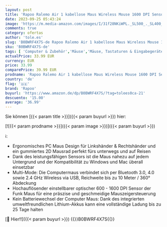 ```yaml
---
layout: post
title: 'Rapoo Ralemo Air 1 kabellose Maus Wireless Mouse 1600 DPI Sensor umweltfreundlicher wiederaufladbarer Akku ergonomisch für Links- und Rechtshänder PC & Mac - Dunkelgrau'
date: 2023-09-25 05:43:24
image: 'https://m.media-amazon.com/images/I/31f28NKiWPL._SL500_._SL400_.jpg'
comments: true
category: ofertas
author: 'tole.es'
slug: 'B0BWRF4X7S-de Rapoo Ralemo Air 1 kabellose Maus Wireless Mouse 1600 DPI...'
sku: 'B0BWRF4X7S-de'
tags: [ 'Computer & Zubehör','Mäuse','Mäuse, Tastaturen & Eingabegeräte','rapoo','🇩🇪', ]
actualPrice: 33.99 EUR
currency: EUR
price: 33.99
comparePrice: 39.99 EUR
prodname: 'Rapoo Ralemo Air 1 kabellose Maus Wireless Mouse 1600 DPI Sensor umweltfreundlicher wiederaufladbarer Akku ergonomisch für Links- und Rechtshänder PC & Mac - Dunkelgrau'
country: 'de'
flag: '🇩🇪'
brand: 'Rapoo'
buyurl: 'https://www.amazon.de/dp/B0BWRF4X7S/?tag=tolees0ca-21'
descuento: '15.00'
average: '36.99'
---
```


Sie können [{{< param title >}}]({{< param buyurl >}}) hier:

[![{{< param prodname >}}]({{< param image >}})]({{< param buyurl >}})

ℹ️:

- Ergonomisches PC Maus Design für Linkshänder & Rechtshänder und ein gummiertes 2D Mausrad perfekt fürs unterwegs und auf Reisen
- Dank des leistungsfähigen Sensors ist die Maus nahezu auf jedem Untergrund und der Kompatibilität zu Windows und Mac überall einsetzbar
- Multi-Mode: Die Computermaus verbindet sich per Bluetooth 3.0, 4.0 sowie 2.4 GHz Wireless via USB, Reichweite bis zu 10 Meter / 360° Abdeckung
- Hochauflösender einstellbarer optischer 600 - 1600 DPI Sensor der Funk Maus für eine präszise und geschmeidige Mauszeigersteuerung
- Kein Batteriewechsel der Computer Maus: Dank des integrierten umweltfreundlichen Lithium-Akkus kann eine vollständige Ladung bis zu 25 Tage halten

[🛒 Hier!!]({{< param buyurl >}})
{{<world>}}B0BWRF4X7S{{</world>}}
